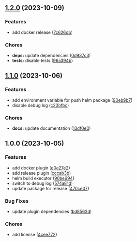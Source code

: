 ## [1.2.0](https://github.com/1000kit/nx-plugins/compare/v1.1.0...v1.2.0) (2023-10-09)


### Features

* add docker release ([7c626db](https://github.com/1000kit/nx-plugins/commit/7c626db935f64792c07c4a4a56f0b8dd3d5a8e3f))


### Chores

* **deps:** update dependencies ([0d937c3](https://github.com/1000kit/nx-plugins/commit/0d937c36e5561dd51d5c79a3e8527f81d1bd9685))
* **tests:** disable tests ([96a394b](https://github.com/1000kit/nx-plugins/commit/96a394b3d5f618f929010ca38d9bd362f3a9fa04))

## [1.1.0](https://github.com/1000kit/nx-plugins/compare/v1.0.0...v1.1.0) (2023-10-06)


### Features

* add environment variable for push helm package ([90eb9b7](https://github.com/1000kit/nx-plugins/commit/90eb9b74049de4f0d24fc058ede675914ac1f478))
* disable debug log ([c23bfbc](https://github.com/1000kit/nx-plugins/commit/c23bfbcfaa2a7bc352af28e67ef0e072db3ac52b))


### Chores

* **docs:** update documentation ([13df0e0](https://github.com/1000kit/nx-plugins/commit/13df0e0e04cfd6ab4715bcf1486b82c06ba7a1b9))

## 1.0.0 (2023-10-05)


### Features

* add docker plugin ([e0e27e2](https://github.com/1000kit/nx-plugins/commit/e0e27e293c0c8cf381c0ccad7436a7e99962eab9))
* add release plugin ([cccab3b](https://github.com/1000kit/nx-plugins/commit/cccab3b8b9c46f0c5e85965611b0c7d4c66890ac))
* helm build executor ([90be694](https://github.com/1000kit/nx-plugins/commit/90be694c95eeeb3b483c8333daeba1eb7eba25c7))
* switch to debug log ([574a81d](https://github.com/1000kit/nx-plugins/commit/574a81d91e4cd611f77a19bf7a1a1d02b2b173e8))
* update package for release ([470ce07](https://github.com/1000kit/nx-plugins/commit/470ce0756208e0786a37fb10acf18ca30bfffec9))


### Bug Fixes

* update plugin dependencies ([bd8563d](https://github.com/1000kit/nx-plugins/commit/bd8563d0b9fb8f349773cf0304a95b2c4126ced2))


### Chores

* add license ([4cee772](https://github.com/1000kit/nx-plugins/commit/4cee7722e7ed8edcab7bdec25763e1a096c3a446))
